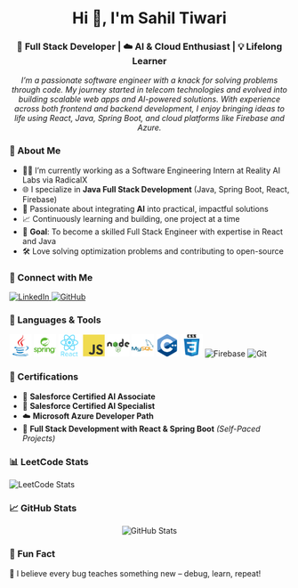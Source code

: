 <h1 align="center">Hi 👋, I'm Sahil Tiwari</h1>
<h3 align="center">🚀 Full Stack Developer | ☁️ AI & Cloud Enthusiast | 💡 Lifelong Learner</h3>

<p align="center">
  <em>I’m a passionate software engineer with a knack for solving problems through code. My journey started in telecom technologies and evolved into building scalable web apps and AI-powered solutions. With experience across both frontend and backend development, I enjoy bringing ideas to life using React, Java, Spring Boot, and cloud platforms like Firebase and Azure.</em>
</p>

### 🚀 About Me
- 👨‍💻 I’m currently working as a Software Engineering Intern at Reality AI Labs via RadicalX  
- 🌐 I specialize in **Java Full Stack Development** (Java, Spring Boot, React, Firebase)
- 🤖 Passionate about integrating **AI** into practical, impactful solutions  
- 📈 Continuously learning and building, one project at a time  
- 🎯 **Goal**: To become a skilled Full Stack Engineer with expertise in React and Java  
- 🛠️ Love solving optimization problems and contributing to open-source

### 🔗 Connect with Me
<p align="left">
  <a href="https://www.linkedin.com/in/sahil-tiw/" target="_blank">
    <img src="https://img.shields.io/badge/LinkedIn-blue?style=for-the-badge&logo=linkedin&logoColor=white" alt="LinkedIn"/>
  </a>
  <a href="https://github.com/SL-Tiwari/" target="_blank">
    <img src="https://img.shields.io/badge/GitHub-black?style=for-the-badge&logo=github&logoColor=white" alt="GitHub"/>
  </a>
</p>

### 🧠 Languages & Tools
<p align="left">
  <img src="https://raw.githubusercontent.com/devicons/devicon/master/icons/java/java-original.svg" width="40" height="40" alt="Java"/>
  <img src="https://raw.githubusercontent.com/devicons/devicon/master/icons/spring/spring-original-wordmark.svg" width="40" height="40" alt="Spring Boot"/>
  <img src="https://raw.githubusercontent.com/devicons/devicon/master/icons/react/react-original-wordmark.svg" width="40" height="40" alt="React"/>
  <img src="https://raw.githubusercontent.com/devicons/devicon/master/icons/javascript/javascript-original.svg" width="40" height="40" alt="JavaScript"/>
  <img src="https://raw.githubusercontent.com/devicons/devicon/master/icons/nodejs/nodejs-original-wordmark.svg" width="40" height="40" alt="Node.js"/>
  <img src="https://raw.githubusercontent.com/devicons/devicon/master/icons/mysql/mysql-original-wordmark.svg" width="40" height="40" alt="MySQL"/>
  <img src="https://raw.githubusercontent.com/devicons/devicon/master/icons/cplusplus/cplusplus-original.svg" width="40" height="40" alt="C++"/>
  <img src="https://raw.githubusercontent.com/devicons/devicon/master/icons/css3/css3-original-wordmark.svg" width="40" height="40" alt="CSS3"/>
  <img src="https://www.vectorlogo.zone/logos/firebase/firebase-icon.svg" width="40" height="40" alt="Firebase"/>
  <img src="https://www.vectorlogo.zone/logos/git-scm/git-scm-icon.svg" width="40" height="40" alt="Git"/>
</p>

### 📜 Certifications
- 🧠 **Salesforce Certified AI Associate**  
- 🤖 **Salesforce Certified AI Specialist**  
- ☁️ **Microsoft Azure Developer Path**  
- 🏅 **Full Stack Development with React & Spring Boot** *(Self-Paced Projects)*

### 📊 LeetCode Stats
<p align="left">
  <img src="https://leetcard.jacoblin.cool/sahiltiwari98?ext=heatmap" alt="LeetCode Stats" />
</p>

### 📈 GitHub Stats
<p align="center">
  <img src="https://github-readme-stats.vercel.app/api?username=SL-Tiwari&show_icons=true&theme=radical" alt="GitHub Stats" />
</p>

### 🧩 Fun Fact
🧠 I believe every bug teaches something new – debug, learn, repeat!

